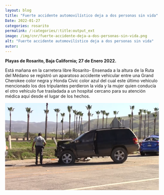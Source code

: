 ```yaml
---
layout: blog
title: "Fuerte accidente automovilístico deja a dos personas sin vida"
Date: 2022-01-27
categories: rosarito
permalink: /:categories/:title:output_ext
image: /img/cnr/fuerte-accidente-deja-a-dos-personas-sin-vida.png
alt: "Fuerte accidente automovilístico deja a dos personas sin vida"
autor:
---
```


**Playas de Rosarito, Baja California; 27 de Enero 2022.** 

Está mañana en la carretera libre Rosarito- Ensenada a la altura de la Ruta del Médano se registró un aparatoso accidente vehicular entre una Grand Cherokee color negra y Honda Civic color azul del cual este último vehículo mencionado los dos tripulantes perdieron la vida y la mujer quien conducía el otro vehículo fue trasladada a un hospital cercano para su atención médica aquí desde el lugar de los hechos. 

<div id="carouselExampleSlidesOnly" class="carousel slide" data-ride="carousel">
  <div class="carousel-inner">
    <div class="carousel-item active">
       <img class="d-block w-100" src="/img/cnr/fuerte-accidente-deja-a-dos-personas-sin-vida.png" loading="lazy"  alt="Fuerte accidente automovilístico deja a dos personas sin vida">
    </div>
  </div>
</div>